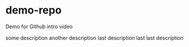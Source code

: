 # demo-repo
Demo for Github intro video

some description
another description
last description
last last description
